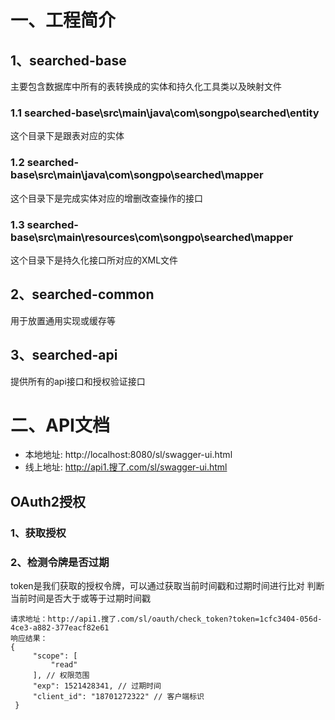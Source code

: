 # 一、工程简介

## 1、searched-base
主要包含数据库中所有的表转换成的实体和持久化工具类以及映射文件

### 1.1 searched-base\src\main\java\com\songpo\searched\entity
这个目录下是跟表对应的实体

### 1.2 searched-base\src\main\java\com\songpo\searched\mapper
这个目录下是完成实体对应的增删改查操作的接口

### 1.3 searched-base\src\main\resources\com\songpo\searched\mapper
这个目录下是持久化接口所对应的XML文件

## 2、searched-common
用于放置通用实现或缓存等

## 3、searched-api
提供所有的api接口和授权验证接口

# 二、API文档
- 本地地址: http://localhost:8080/sl/swagger-ui.html
- 线上地址: http://api1.搜了.com/sl/swagger-ui.html

## OAuth2授权

### 1、获取授权

### 2、检测令牌是否过期

token是我们获取的授权令牌，可以通过获取当前时间戳和过期时间进行比对
判断当前时间是否大于或等于过期时间戳

```
请求地址：http://api1.搜了.com/sl/oauth/check_token?token=1cfc3404-056d-4ce3-a882-377eacf82e61
响应结果：
{
     "scope": [
         "read"
     ], // 权限范围
     "exp": 1521428341, // 过期时间
     "client_id": "18701272322" // 客户端标识
 }

```
